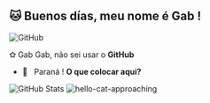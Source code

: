 ## 🐱 Buenos días, meu nome é <strong>Gab !</strong>

![GitHub](https://img.shields.io/badge/-GitHub-333333?style=flat&logo=github)

**✩** Gab Gab, não sei usar o **GitHub**
- 🌱 &nbsp; Paraná ! **O que colocar aqui?**

![GitHub Stats](https://github-readme-stats.vercel.app/api?username=gabmiau&show_icons=true)
![hello-cat-approaching](https://github.com/gabmiau/gabmiau/assets/142426464/38fc3199-8182-455b-8647-33dc30d35b01)
